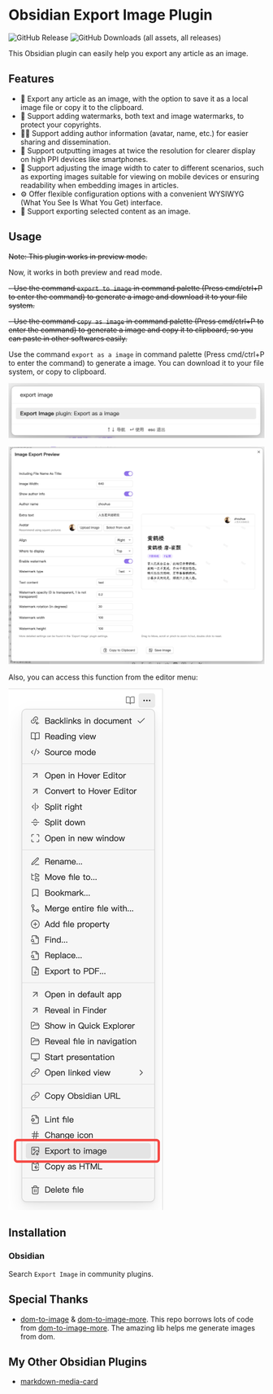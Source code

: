 # Obsidian Export Image Plugin

![GitHub Release](https://img.shields.io/github/v/release/zhouhua/obsidian-export-image?include_prereleases&style=flat) ![GitHub Downloads (all assets, all releases)](https://img.shields.io/github/downloads/zhouhua/obsidian-export-image/total?style=flat)

This Obsidian plugin can easily help you export any article as an image.

## Features

- :memo: Export any article as an image, with the option to save it as a local image file or copy it to the clipboard.
- :closed_lock_with_key: Support adding watermarks, both text and image watermarks, to protect your copyrights.
- :technologist: Support adding author information (avatar, name, etc.) for easier sharing and dissemination.
- :iphone: Support outputting images at twice the resolution for clearer display on high PPI devices like smartphones.
- :straight_ruler: Support adjusting the image width to cater to different scenarios, such as exporting images suitable for viewing on mobile devices or ensuring readability when embedding images in articles.
- :gear: Offer flexible configuration options with a convenient WYSIWYG (What You See Is What You Get) interface.
- :page_facing_up: Support exporting selected content as an image.

## Usage

~~Note: This plugin works in preview mode.~~

Now, it works in both preview and read mode.

~~- Use the command `export to image` in command palette (Press cmd/ctrl+P to enter the command) to generate a image and download it to your file system.~~

~~- Use the command `copy as image` in command palette (Press cmd/ctrl+P to enter the command) to generate a image and copy it to clipboard, so you can paste in other softwares easily.~~

Use the command `export as a image` in command palette (Press cmd/ctrl+P to enter the command) to generate a image. You can download it to your file system, or copy to clipboard.

![](./assets/commad.png)

![](./assets/config.png)

Also, you can access this function from the editor menu:

![](./assets/menu.png)

## Installation

### Obsidian

Search `Export Image` in community plugins.

## Special Thanks

- [dom-to-image](https://github.com/tsayen/dom-to-image) & [dom-to-image-more](https://github.com/1904labs/dom-to-image-more). This repo borrows lots of code from [dom-to-image-more](https://github.com/1904labs/dom-to-image-more). The amazing lib helps me generate images from dom.

## My Other Obsidian Plugins

- [markdown-media-card](https://github.com/zhouhua/obsidian-markdown-media-card])
